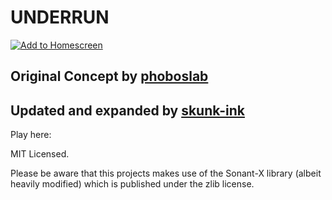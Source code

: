 # UNDERRUN

[![Add to Homescreen](https://siasky.net/CADKZ7bTyVRjMmyMnEsUKDidqdmdaNHaJP25cp_3YGQlkg)](https://homescreen.hns.siasky.net/#/skylink/AQBHlfViZErCILTSEE9jS35_m3Rbw4XZosIwmYWuHqS6wQ)

## Original Concept by [phoboslab](https://github.com/phoboslab/underrun)
## Updated and expanded by [skunk-ink](https://github.com/skunk-ink/underrun)

Play here: 

MIT Licensed.

Please be aware that this projects makes use of the Sonant-X library (albeit heavily modified) which is published under the zlib license.